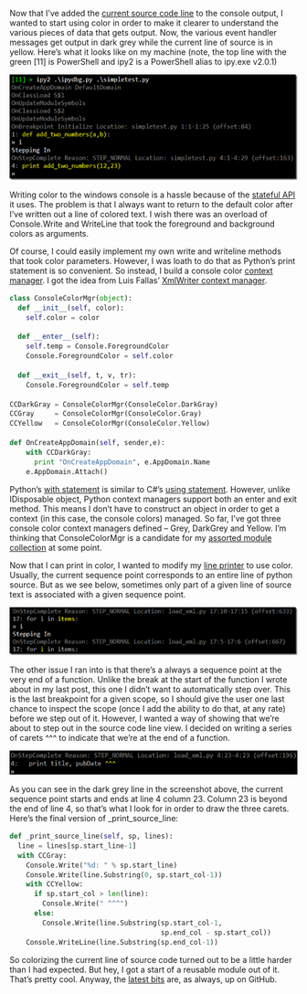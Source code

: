 Now that I’ve added the [current source code
line](http://devhawk.net/2009/03/19/writing-an-ironpython-debugger-showing-source-code/)
to the console output, I wanted to start using color in order to make it
clearer to understand the various pieces of data that gets output. Now,
the various event handler messages get output in dark grey while the
current line of source is in yellow. Here’s what it looks like on my
machine (note, the top line with the green [11] is PowerShell and ipy2
is a PowerShell alias to ipy.exe v2.0.1)

![ipydbg on the console](ipydbg-colorcon-1.png "ipydbg on the console")

Writing color to the windows console is a hassle because of the
[stateful API](http://msdn.microsoft.com/en-us/library/system.console.foregroundcolor.aspx)
it uses. The problem is that I always want to return to the default
color after I’ve written out a line of colored text. I wish there was an
overload of Console.Write and WriteLine that took the foreground and
background colors as arguments.

Of course, I could easily implement my own write and writeline methods
that took color parameters. However, I was loath to do that as Python’s
print statement is so convenient. So instead, I build a console color
[context manager](http://docs.python.org/reference/datamodel.html#context-managers).
I got the idea from Luis Fallas’ 
[XmlWriter context manager](http://langexplr.blogspot.com/2009/02/writing-xml-with-ironpython-xmlwriter.html).

``` python
class ConsoleColorMgr(object):  
  def __init__(self, color):  
    self.color = color  

  def __enter__(self):  
    self.temp = Console.ForegroundColor  
    Console.ForegroundColor = self.color  

  def __exit__(self, t, v, tr):  
    Console.ForegroundColor = self.temp  

CCDarkGray = ConsoleColorMgr(ConsoleColor.DarkGray)
CCGray     = ConsoleColorMgr(ConsoleColor.Gray)
CCYellow   = ConsoleColorMgr(ConsoleColor.Yellow)

def OnCreateAppDomain(self, sender,e):  
    with CCDarkGray:  
      print "OnCreateAppDomain", e.AppDomain.Name  
    e.AppDomain.Attach()
```

Python’s [with statement](http://docs.python.org/reference/compound_stmts.html#the-with-statement)
is similar to C\#’s [using statement](http://msdn.microsoft.com/en-us/library/yh598w02.aspx).
However, unlike IDisposable object, Python context managers support both
an enter and exit method. This means I don’t have to construct an object
in order to get a context (in this case, the console colors) managed. So
far, I’ve got three console color context managers defined – Grey,
DarkGrey and Yellow. I’m thinking that ConsoleColorMgr is a candidate
for my [assorted module collection](http://github.com/devhawk/devhawk_ipy/tree/master) 
at some point.

Now that I can print in color, I wanted to modify my 
[line printer](http://devhawk.net/2009/03/19/writing-an-ironpython-debugger-showing-source-code/)
to use color. Usually, the current sequence point corresponds to an
entire line of python source. But as we see below, sometimes only part
of a given line of source text is associated with a given sequence
point.

![](ipydbg-colorcon-2.png)

The other issue I ran into is that there’s a always a sequence point at
the very end of a function. Unlike the break at the start of the
function I wrote about in my last post, this one I didn’t want to
automatically step over. This is the last breakpoint for a given scope,
so I should give the user one last chance to inspect the scope (once I
add the ability to do that, at any rate) before we step out of it.
However, I wanted a way of showing that we’re about to step out in the
source code line view. I decided on writing a series of carets \^\^\^ to
indicate that we’re at the end of a function.

![](ipydbg-colorcon-3.png)

As you can see in the dark grey line in the screenshot above, the
current sequence point starts and ends at line 4 column 23. Column 23 is
beyond the end of line 4, so that’s what I look for in order to draw the
three carets. Here’s the final version of \_print\_source\_line:

``` python
def _print_source_line(self, sp, lines):
  line = lines[sp.start_line-1]
  with CCGray:
    Console.Write("%d: " % sp.start_line)
    Console.Write(line.Substring(0, sp.start_col-1))
    with CCYellow:
      if sp.start_col > len(line):
        Console.Write(" ^^^")
      else:
        Console.Write(line.Substring(sp.start_col-1,
                                     sp.end_col - sp.start_col))
    Console.WriteLine(line.Substring(sp.end_col-1))
```

So colorizing the current line of source code turned out to be a little
harder than I had expected. But hey, I got a start of a reusable module
out of it. That’s pretty cool. Anyway, the [latest
bits](http://github.com/devhawk/ipydbg/tree/ec6520e32cf3214ade646696a0d52448754daf07)
are, as always, up on GitHub.
